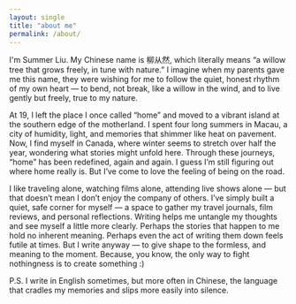 ```yaml
---
layout: single
title: "about me"
permalink: /about/
---
```


<style>
.page__content p {
  font-size: 0.75rem;
  line-height: 1.6;
  color: #444444;
  font-family: "Helvetica Neue", "PingFang SC", "Microsoft YaHei", sans-serif;
}
</style> 

I'm Summer Liu. My Chinese name is 柳从然, which literally means “a willow tree that grows freely, in tune with nature.” I imagine when my parents gave me this name, they were wishing for me to follow the quiet, honest rhythm of my own heart — to bend, not break, like a willow in the wind, and to live gently but freely, true to my nature.

At 19, I left the place I once called “home” and moved to a vibrant island at the southern edge of the motherland. I spent four long summers in Macau, a city of humidity, light, and memories that shimmer like heat on pavement. Now, I find myself in Canada, where winter seems to stretch over half the year, wondering what stories might unfold here. Through these journeys, “home” has been redefined, again and again. I guess I’m still figuring out where home really is. But I’ve come to love the feeling of being on the road.

I like traveling alone, watching films alone, attending live shows alone — but that doesn’t mean I don’t enjoy the company of others.
I’ve simply built a quiet, safe corner for myself — a space to gather my travel journals, film reviews, and personal reflections. Writing helps me untangle my thoughts and see myself a little more clearly.
Perhaps the stories that happen to me hold no inherent meaning.
Perhaps even the act of writing them down feels futile at times.
But I write anyway — to give shape to the formless, and meaning to the moment.
Because, you know, the only way to fight nothingness is to create something :) 

P.S. I write in English sometimes, but more often in Chinese, the language that cradles my memories and slips more easily into silence.
